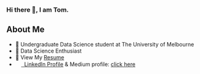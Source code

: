 ### Hi there 👋, I am Tom.

## About Me
* 🌱 Undergraduate Data Science student at The University of Melbourne
* :gem: Data Science Enthusiast
* :bookmark_tabs: View My [Resume](https://www.overleaf.com/read/zxrnbpmcgmgt)
* <img src="https://beloservice.files.wordpress.com/2016/03/herrmans-linkedin-logo-500x500.png" 
width="15" height="15"/><a href="https://www.linkedin.com/in/ztom/"> ‏‏‎ ‎‏‏‎LinkedIn Profile</a>
& Medium profile: [click here](https://ztom.medium.com)
